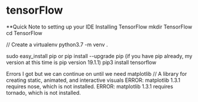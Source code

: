 # tensorFlow

**Quick Note to setting up your IDE
Installing TensorFlow
mkdir TensorFlow
cd TensorFlow

// Create a virtualenv
python3.7 -m venv .

sudo easy_install pip 
or pip install --upgrade pip (if you have pip already, my version at this time is pip version 19.1.1)
pip3 install tensorflow

Errors I got but we can continue on until we need matplotlib
// A library for creating static, animated, and interactive visuals
ERROR: matplotlib 1.3.1 requires nose, which is not installed.
ERROR: matplotlib 1.3.1 requires tornado, which is not installed.
